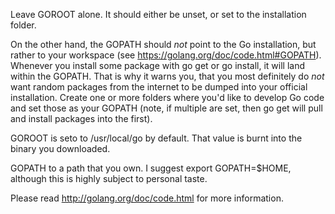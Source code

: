 
Leave GOROOT alone. 
It should either be unset, or set to the installation folder.

On the other hand, the GOPATH should *not* point to the Go installation, 
but rather to your workspace (see https://golang.org/doc/code.html#GOPATH). 
Whenever you install some package with go get or go install, 
it will land within the GOPATH. That is why it warns you, 
that you most definitely do *not* want random packages 
from the internet to be dumped into your official installation.
Create one or more folders where you'd like to develop 
Go code and set those as your GOPATH (note, if multiple are set, 
then go get will pull and install packages into the first).


GOROOT is seto to /usr/local/go by default.
That value is burnt into the binary you downloaded.

GOPATH to a path that you own. I suggest export GOPATH=$HOME, 
although this is highly subject to personal taste.

Please read http://golang.org/doc/code.html for more information.
